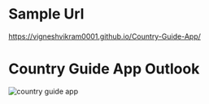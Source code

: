 # Sample Url 
https://vigneshvikram0001.github.io/Country-Guide-App/ 

# Country Guide App Outlook 

![country guide app](https://user-images.githubusercontent.com/118509275/220379785-ee2a4129-3065-4b3c-9213-4bc9dd60d3ec.jpeg)

